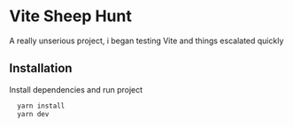 # Vite Sheep Hunt

A really unserious project, i began testing Vite and things escalated quickly




## Installation

Install dependencies and run project

```bash
  yarn install
  yarn dev
```
    
